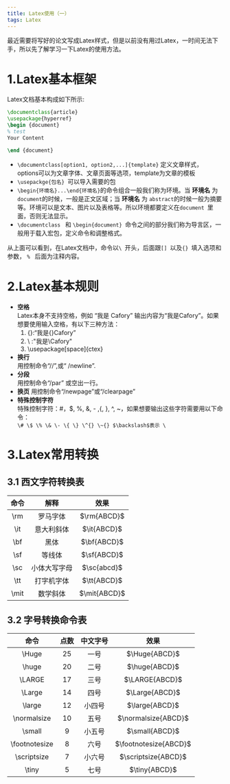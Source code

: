 ```yaml
---
title: Latex使用（一）
tags: Latex
---
```


最近需要将写好的论文写成Latex样式，但是以前没有用过Latex，一时间无法下手，所以先了解学习一下Latex的使用方法。

1.Latex基本框架
===================

Latex文档基本构成如下所示:

```latex
\documentclass{article}
\usepackage{hyperref}
\begin {document} 
% test
Your Content 

\end {document}
```

+ `\documentclass[option1, option2,...]{template}` 定义文章样式，options可以为文章字体、文章页面等选项，template为文章的模板
+ `\usepackge{包名} `可以导入需要的包   
+ `\begin{环境名}...\end{环境名}`的命令组合一般我们称为环境。当 **环境名** 为 `document`的时候，一般是正文区域；当 **环境名** 为 `abstract`的时候一般为摘要等。环境可以是文本、图片以及表格等。所以环境都要定义在`document `里面，否则无法显示。
+ `\documentclass ` 和 `\begin{document} `命令之间的部分我们称为导言区，一般用于载入宏包，定义命令和调整格式。  

从上面可以看到，在Latex文档中，命令以`\ `开头，后面跟`[] `以及`{} `填入选项和参数， `% ` 后面为注释内容。

<!--more-->

2.Latex基本规则
=======================

+ **空格**  
  Latex本身不支持空格，例如 “我是    Cafory” 输出内容为“我是Cafory”。如果想要使用输入空格，有以下三种方法：
    1. {}:“我是{}Cafory”
    2. \ :"我是\Cafory"
    3. \usepackage[space]{ctex}   
+ **换行**  
用控制命令“//”,或“ /newline”.  
+ **分段**  
用控制命令“/par” 或空出一行。  
+ **换页**
用控制命令“/newpage”或“/clearpage”  
+ **特殊控制字符**  
特殊控制字符：#，$, %, &, - ,{, }, ^, ~，如果想要输出这些字符需要用以下命令：  
`\# \$ \% \& \- \{ \} \^{} \~{} $\backslash$表示 \ `   

3.Latex常用转换
========================

3.1 西文字符转换表
--------------------------------------------------------------

|  命令    |  解释    |  效果    |
| :--: | :--: | :--: |
| \rm | 罗马字体 | $\rm{ABCD}$ |
| \it | 意大利斜体 | $\it{ABCD}$ |
| \bf | 黑体 | $\bf{ABCD}$ |
| \sf  |    等线体    | $\sf{ABCD}$  |
| \sc | 小体大写字母 | $\sc{abcd}$ |
| \tt | 打字机字体 | $\tt{ABCD}$ |
| \mit | 数学斜体 | $\mit{ABCD}$ |

3.2 字号转换命令表
--------------------------------------------------------------

|     命令      | 点数 | 中文字号 |         效果          |
| :-----------: | :--: | :------: | :-------------------: |
|     \Huge     |  25  |   一号   |     $\Huge{ABCD}$     |
|     \huge     |  20  |   二号   |     $\huge{ABCD}$     |
|    \LARGE     |  17  |   三号   |    $\LARGE{ABCD}$     |
|    \Large     |  14  |   四号   |    $\Large{ABCD}$     |
|    \large     |  12  |  小四号  |    $\large{ABCD}$     |
|  \normalsize  |  10  |   五号   |  $\normalsize{ABCD}$  |
|    \small     |  9   |  小五号  |    $\small{ABCD}$     |
| \footnotesize |  8   |   六号   | $\footnotesize{ABCD}$ |
|  \scriptsize  |  7   |  小六号  |  $\scriptsize{ABCD}$  |
|     \tiny     |  5   |   七号   |     $\tiny{ABCD}$     |

